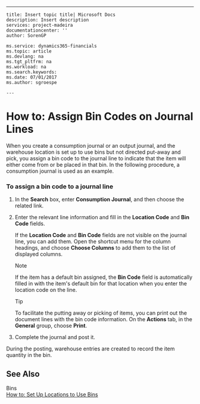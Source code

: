 ---
    title: Insert topic title| Microsoft Docs
    description: Insert description
    services: project-madeira
    documentationcenter: ''
    author: SorenGP

    ms.service: dynamics365-financials
    ms.topic: article
    ms.devlang: na
    ms.tgt_pltfrm: na
    ms.workload: na
    ms.search.keywords:
    ms.date: 07/01/2017
    ms.author: sgroespe

    ---
# How to: Assign Bin Codes on Journal Lines
When you create a consumption journal or an output journal, and the warehouse location is set up to use bins but not directed put-away and pick, you assign a bin code to the journal line to indicate that the item will either come from or be placed in that bin. In the following procedure, a consumption journal is used as an example.  
  
### To assign a bin code to a journal line  
  
1.  In the **Search** box, enter **Consumption Journal**, and then choose the related link.  
  
2.  Enter the relevant line information and fill in the **Location Code** and **Bin Code** fields.  
  
     If the **Location Code** and **Bin Code** fields are not visible on the journal line, you can add them. Open the shortcut menu for the column headings, and choose **Choose Columns** to add them to the list of displayed columns.  
  
    > [!NOTE]  
    >  If the item has a default bin assigned, the **Bin Code** field is automatically filled in with the item's default bin for that location when you enter the location code on the line.  
  
    > [!TIP]  
    >  To facilitate the putting away or picking of items, you can print out the document lines with the bin code information. On the **Actions** tab, in the **General** group, choose **Print**.  
  
3.  Complete the journal and post it.  
  
 During the posting, warehouse entries are created to record the item quantity in the bin.  
  
## See Also  
 Bins   
 [How to: Set Up Locations to Use Bins](../WarehouseActivities/how-to-set-up-locations-to-use-bins.md)